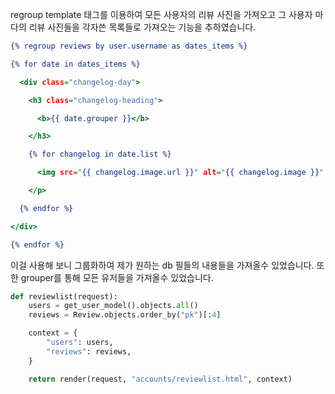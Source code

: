 regroup template 태그를 이용하여 모든 사용자의 리뷰 사진을 가져오고 그 사용자 마다의 리뷰 사진들을 각자쓴 목록들로 가져오는 기능을 추하였습니다.
```accounts/reviewlist.html
{% regroup reviews by user.username as dates_items %}

{% for date in dates_items %}

  <div class="changelog-day">

    <h3 class="changelog-heading">

      <b>{{ date.grouper }}</b>

    </h3>

    {% for changelog in date.list %}

      <img src="{{ changelog.image.url }}" alt="{{ changelog.image }}" style="border: 4px solid rgba(221, 177, 177, 0.396); border-radius: 1rem;">

    </p>

  {% endfor %}

</div>

{% endfor %}
```
이걸 사용해 보니 그룹화하여 제가 원하는 db 필들의 내용들을 가져올수 있었습니다.
또한 grouper를 통해 모든 유저들을 가져올수 있었습니다.

```accounts/views.py
def reviewlist(request):
    users = get_user_model().objects.all()
    reviews = Review.objects.order_by("pk")[:4]

    context = {
        "users": users,
        "reviews": reviews,
    }

    return render(request, "accounts/reviewlist.html", context)
```
